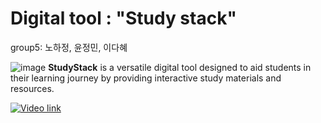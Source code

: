 # Digital tool : "Study stack"
group5: 노하정, 윤정민, 이다혜

![image](https://github.com/dhlee3146/Group-5/assets/162474252/2740df82-20e6-42a0-b6c1-ad24798eb1ab)
**StudyStack** is a versatile digital tool designed to aid students in their learning journey by providing interactive study materials and resources.

[![Video link](https://i.ytimg.com/vi/SstQ0FuKRik/maxresdefault.jpg)](https://youtu.be/SstQ0FuKRik?si=WpqHeO2oywrwKG8d)
